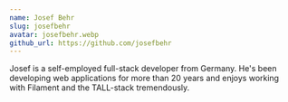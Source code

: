 ```yaml
---
name: Josef Behr
slug: josefbehr
avatar: josefbehr.webp
github_url: https://github.com/josefbehr
---
```


Josef is a self-employed full-stack developer from Germany. He's been developing web applications for more than 20 years and enjoys working with Filament and the TALL-stack tremendously.
